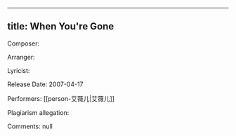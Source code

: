 
---
title: When You're Gone
---
Composer: 

Arranger: 

Lyricist: 

Release Date: 2007-04-17

Performers: [[person-艾薇儿|艾薇儿]]

Plagiarism allegation:


Comments:
null
